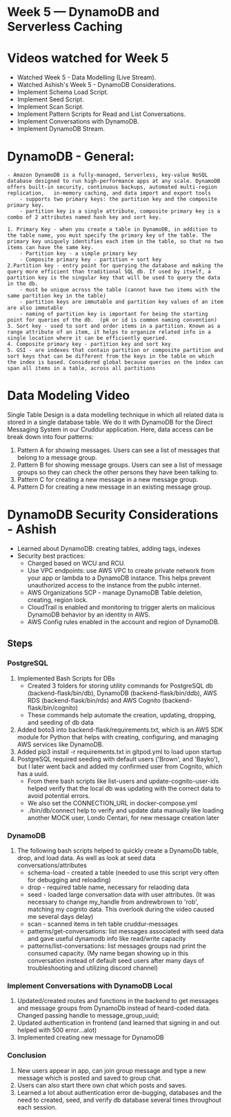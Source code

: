 # Week 5 — DynamoDB and Serverless Caching

# Videos watched for Week 5
 - Watched Week 5 - Data Modelling (Live Stream). 
 - Watched Ashish's Week 5 - DynamoDB Considerations. 
 - Implement Schema Load Script. 
 - Implement Seed Script. 
 - Implement Scan Script. 
 - Implement Pattern Scripts for Read and List Conversations. 
 - Implement Conversations with DynamoDB. 
 - Implement DynamoDB Stream. 

 # DynamoDB - General: 
    - Amazon DynamoDB is a fully-managed, Serverless, key-value NoSQL database designed to run high-performance apps at any scale. DynamoDB offers built-in security, continuous backups, automated multi-region replication,   in-memory caching, and data import and export tools
	    - supports two primary keys: the partition key and the composite primary key. 
	    - partition key is a single attribute, composite primary key is a combo of 2 attributes named hash key and sort key. 

    1. Primary Key - when you create a table in DynamoDB, in addition to the table name, you must specify the primary key of the table. The primary key uniquely identifies each item in the table, so that no two items can have the same key. 
	    - Partition key - a simple primary key
	    - Composite primary key - partition + sort key 
    2.Partition key - entry point for querying the database and making the query more efficient than traditional SQL db. If used by itself, a partition key is the singular key that will be used to query the data in the db. 
	    - must be unique across the table (cannot have two items with the same partition key in the table)
	    - partition keys are immutable and partition key values of an item are also immutable
	    - naming of partition key is important for being the starting point for queries of the db.  (pk or id is common naming convention)
    3. Sort key - used to sort and order items in a partition. Known as a range attribute of an item, it helps to organize related info in a single location where it can be efficiently queried. 
    4. Composite primary key - partition key and sort key 
    5. GSI - are indexes that contain partition or composite partition and sort keys that can be different from the keys in the table on which the index is based. Considered global because queries on the index can span all items in a table, across all partitions

# Data Modeling Video
Single Table Design is a data modelling technique in which all related data is stored in a single database table. We do it with DynamoDB for the Direct Messaging System in our Cruddur application. Here, data access can be break down into four patterns:

   1. Pattern A for showing messages. Users can see a list of messages that belong to a message group.
   2. Pattern B for showing message groups. Users can see a list of message groups so they can check the other persons they have been talking to.
   3. Pattern C for creating a new message in a new message group.
   4. Pattern D for creating a new message in an existing message group.


 # DynamoDB Security Considerations - Ashish
 - Learned about DynamoDB: creating tables, adding tags, indexes
 - Security best practices: 
    - Charged based on WCU and RCU. 
    - Use VPC endpoints: use AWS VPC to create private network from your app or lambda to a DynamoDB instance. This helps prevent unauthorized access to the instance from the public internet. 
    - AWS Organizations SCP - manage DynamoDB Table deletion, creating, region lock. 
    - CloudTrail is enabled and monitoring to trigger alerts on malicious DynamoDB behavior by an identity in AWS. 
    - AWS Config rules enabled in the account and region of DynamoDB. 

## Steps
### PostgreSQL
1. Implemented Bash Scripts for DBs
    - Created 3 folders for storing utility commands for PostgreSQL db (backend-flask/bin/db), DynamoDB (backend-flask/bin/ddb), AWS RDS (backend-flask/bin/rds) and AWS Cognito (backend-flask/bin/cognito)
    - These commands help automate the creation, updating, dropping, and seeding of db data
2. Added boto3 into backend-flask/requirements.txt, which is an AWS SDK module for Python that helps with creating, configuring, and managing AWS services like DynamoDB. 
3. Added pip3 install -r requirements.txt in gitpod.yml to load upon startup
4. PostgreSQL required seeding with default users ('Brown', and 'Bayko'), but I later went back and added my confirmed user from Cognito, which has a uuid.   
   - From there bash scripts like list-users and update-cognito-user-ids helped verify that the local db was updating with the correct data to avoid potential errors. 
   - We also set the CONNECTION_URL in docker-compose.yml
   - ./bin/db/connect help to verify and update data manually like loading another MOCK user, Londo Centari, for new message creation later

### DynamoDB
1. The following bash scripts helped to quickly create a DynamoDb table, drop, and load data. As well as look at seed data conversations/attributes
   - schema-load - created a table (needed to use this script very often for debugging and reloading)
   - drop - required table name, necessary for relaoding data
   - seed - loaded large conversation data with user attributes. (It was necessary to change my_handle from andrewbrown to 'rob', matching my cognito data. This overlook during the video caused me several days delay)
   - scan - scanned items in teh table cruddur-messages
   - patterns/get-conversations: list messages associated with seed data and gave useful dynamodb info like read/write capacity
   - patterns/list-conversations: list messages groups nad print the consumed capacity. (My name began showing up in this conversation instead of default seed users after many days of troubleshooting and utilizing discord channel)

### Implement Conversations with DynamoDB Local
1. Updated/created routes and functions in the backend to get messages and message groups from DynamoDb instead of heard-coded data. Changed passing handle to message_group_uuid;
2. Updated authentication in frontend (and learned that signing in and out helped with 500 error...alot)
3. Implemented creating new message for DynamoDB

### Conclusion
1. New users appear in app, can join group message and type a new message which is posted and saved to group chat. 
2. Users can also start there own chat which posts and saves. 
3. Learned a lot about authentication error de-bugging, databases and the need to created, seed, and verify db database several times throughout each session. 
